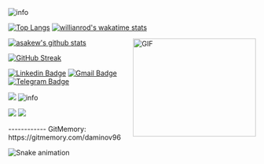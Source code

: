 

<!-- Managing your profile README -->
<!-- https://docs.github.com/en/account-and-profile/setting-up-and-managing-your-github-profile/customizing-your-profile/managing-your-profile-readme -->



<img src="https://github-profile-summary-cards.vercel.app/api/cards/profile-details?username=daminov96&theme=github_dark" alt="info">

[![Top Langs](https://github-readme-stats.vercel.app/api/top-langs/?username=daminov96&theme=github_dark&show_icons=true)](https://github.com/firdavsDev/) [![willianrod's wakatime stats](https://github-readme-stats.vercel.app/api/wakatime?username=Jonibek&theme=github_dark&layout=compact)](https://wakatime.com/@Jonibek)


<img align="right" alt="GIF" src="https://user-images.githubusercontent.com/5355808/139111924-210cc6fa-9fb1-4dac-929d-6324a5836a92.gif" width="250" height="200" />

[![asakew's github stats](https://github-readme-stats.vercel.app/api?username=daminov96&theme=github_dark&show_icons=true)](https://github.com/daminov96/)
<!-- Readme Docs: https://github.com/anuraghazra/github-readme-stats -->

[![GitHub Streak](https://github-readme-streak-stats.herokuapp.com?user=daminov96&theme=tokyonight_duo&hide_border=true)](https://github.com/firdavsDev/)
<!-- https://github.com/denvercoder1/github-readme-streak-stats -->

[![Linkedin Badge](https://img.shields.io/badge/-Linkedin-blue?style=flat-square&logo=Linkedin&logoColor=white&link=https://www.linkedin.com/in/jonibekdaminov/)](https://www.linkedin.com/in/jonibekdaminov/)
[![Gmail Badge](https://img.shields.io/badge/-Gmail-c14438?style=flat-square&logo=Gmail&logoColor=white&link=mailto:dovud.daminov@gmail.com)](mailto:dovud.daminov@gmail.com)
[![Telegram Badge](https://img.shields.io/badge/-Telegram-blue?style=flat-square&logo=Telegram&logoColor=white&link=https://t.me/joofficial)](https://t.me/joofficial)

<img src="https://activity-graph.herokuapp.com/graph?username=daminov96&theme=xcode" />
<!-- <img src="https://raw.githubusercontent.com/muhiqsimui/muhiqsimui/output/github-contribution-grid-snake.svg"we> -->

<img src="https://github-profile-trophy.vercel.app/?username=daminov96&margin-w=5&theme=radical" alt="info" />

<p>
  <img src="https://img.icons8.com/ios/96/26e07f/django.png"/>
<img src="https://img.icons8.com/color/96/000000/postgreesql.png"/>
</p>
------------
GitMemory: https://gitmemory.com/daminov96

![Snake animation](https://github.com/mirsaid-mirzohidov/mirsaid-mirzohidov/blob/output/github-contribution-grid-snake.svg)

